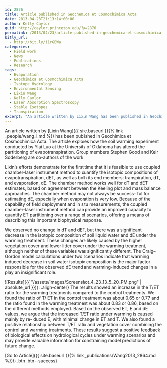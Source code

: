 ```yaml
---
id: 2876
title: Article published in Geochemica et Cosmochimica Acta
date: 2013-04-23T21:13:14+00:00
author: Kelly Caylor
guid: http://caylor.princeton.edu/?p=2876
permalink: /2013/04/23/article-published-in-geochemica-et-cosmochimica-acta/
bitly_url:
  - http://bit.ly/11rGBWa
categories:
  - Field work
  - News
  - Publications
  - Research
tags:
  - Evaporation
  - Geochimica et Cosmochimica Acta
  - Isotope Hydrology
  - Environmental Sensing
  - Lixin Wang
  - Kelly Caylor
  - Laser Absorption Spectroscopy
  - Stable Isotopes
  - Transpiration
excerpt: "An article written by Lixin Wang has been published in Geochimica et Cosmochimica Acta. "
---
```

An article written by [Lixin Wang]({{ site.baseurl }}{% link _people/wang_l.md %}) has been published in Geochimica et Cosmochimica Acta. The article explores how the soil warming experiment conducted by Yiai Luo at the University of Oklahoma has altered the partitioning of evapotranspiration. Group members Stephen Good and Keir Soderberg are co-authors of the work. <!--more-->

Lixin&#8217;s efforts demonstrate for the first time that it is feasible to use coupled chamber-laser instrument method to quantify the isotopic compositions of evapotranspiration, dET, as well as both its end members: transpiration, dT, and evaporation, dE. The chamber method works well for dT and dET estimates, based on agreement between the Keeling plot and mass balance approaches. The chamber method may not always be success- ful for estimating dE, especially when evaporation is very low. Because of the capability of field deployment and in situ measurements, the coupled chamber-laser instrument method can provide an improved capacity to quantify ET partitioning over a range of scenarios, offering a means of describing this important biophysical response.

We observed no change in dT and dET, but there was a significant decrease in the isotopic composition of soil liquid water and dE under the warming treatment. These changes are likely caused by the higher vegetation cover and lower litter cover under the warming treatment, although neither of these variables was significantly different. The Craig–Gordon model calculations under two scenarios indicate that warming induced decrease in soil water isotopic composition is the major factor responsible for the observed dE trend and warming-induced changes in a play an insignificant role. 

![Results]({{ "/assets/images/Screenshot_4_23_13_5_20_PM.png" | absolute_url }}){: .align-center} The results showed an increase in the T/ET ratio for the warming treatments compared to the control treatments. We found the ratio of T/ ET in the control treatment was about 0.65 or 0.77 and the ratio found in the warming treatment was about 0.83 or 0.86, based on the different methods employed. Based on the observed ET, E and dE values, we argue that the increased T/ET ratio under warming is caused mainly by re- duced E, with minimal change in ET and T. We also found a positive relationship between T/ET ratio and vegetation cover combining the control and warming treatments. These results suggest a positive feedback of biological effects on hydrological cycles under warming scenarios and may provide valuable information for constraining model predictions of future change.

[Go to Article]({{ site.baseurl }}{% link _publications/Wang2013_2864.md %}){: .btn .btn--success}
